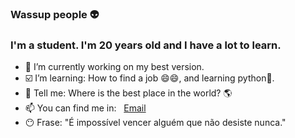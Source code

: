 ### Wassup people 👽
<h3>I'm a student. I'm 20 years old and I have a lot to learn.</h3>

<!--
**mateusgomes0/mateusgomes0** is a ✨ _special_ ✨ repository because its `README.md` (this file) appears on your GitHub profile.
-->
- 🔭 I’m currently working on my best version.
- ☑️ I’m learning: How to find a job 😄😄, and learning python🐍.
- 💬 Tell me: Where is the best place in the world? 🌎
- 📫 You can find me in: &nbsp; <a href="mailto:mateuss.gomes@outlook.com">Email</a>
-  😶 Frase: "É impossível vencer alguém que não desiste nunca."
